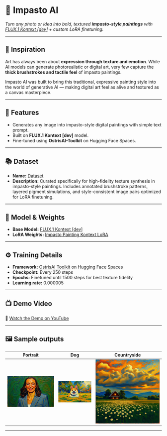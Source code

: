 # 🎨 Impasto AI  
*Turn any photo or idea into bold, textured **impasto-style paintings** with [FLUX.1 Kontext [dev]](https://huggingface.co/black-forest-labs/FLUX.1-Kontext-dev) + custom LoRA finetuning.*  

---

## 🌟 Inspiration  
Art has always been about **expression through texture and emotion**. While AI models can generate photorealistic or digital art, very few capture the **thick brushstrokes and tactile feel** of impasto paintings.  

Impasto AI was built to bring this traditional, expressive painting style into the world of generative AI — making digital art feel as alive and textured as a canvas masterpiece.  

---

## 🚀 Features
- Generates any image into impasto-style digital paintings with simple text prompt.
- Built on **FLUX.1 Kontext [dev]** model.
- Fine-tuned using **OstrisAI-Toolkit** on Hugging Face Spaces.

---

## 📚 Dataset

- **Name:** [Dataset](https://huggingface.co/datasets/nharshavardhana/my_first_lora_v3-dataset)
- **Description:** Curated specifically for high-fidelity texture synthesis in impasto-style paintings. Includes annotated brushstroke patterns, layered pigment simulations, and style-consistent image pairs optimized for LoRA finetuning.

---

## 🧠 Model & Weights

- **Base Model:** [FLUX.1 Kontext [dev]](https://huggingface.co/black-forest-labs/FLUX.1-Kontext-dev)  
- **LoRA Weights:** [Impasto Painting Kontext LoRA](https://huggingface.co/nharshavardhana/impasto_painting_kontext_newest_version-lora)

---

## ⚙️ Training Details

- **Framework:** [OstrisAI Toolkit](https://huggingface.co/spaces/multimodalart/ai-toolkit) on Hugging Face Spaces 
- **Checkpoint:** Every 250 steps
- **Epochs:** Finetuned until 1500 steps for best texture fidelity
- **Learning rate:** 0.000005
---

## 📺 Demo Video

🎥 [Watch the Demo on YouTube](https://youtu.be/9Ve0sQLfY5Y?si=2szmsPEUZiYumDp-)

---

## 🖼️ Sample outputs

| Portrait | Dog | Countryside |
|-------------|---------------|----------------|
| ![Home](sample_outputs/potrait_impasto.png) | ![Log](sample_outputs/dog_impasto.png) | ![Test](sample_outputs/countryside_impasto.png) |

---
